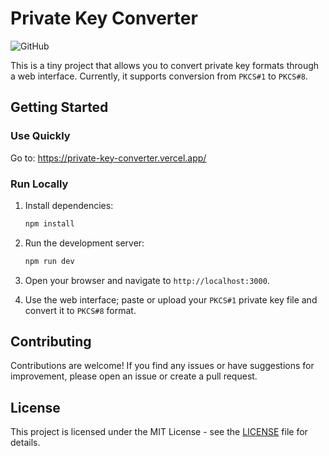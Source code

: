 # Private Key Converter

![GitHub](https://img.shields.io/github/license/babblebey/private-key-converter)

This is a tiny project that allows you to convert private key formats through a web interface. Currently, it supports conversion from `PKCS#1` to `PKCS#8`.

## Getting Started

### Use Quickly

Go to: https://private-key-converter.vercel.app/

### Run Locally

1. Install dependencies:

   ```sh
   npm install
   ```

2. Run the development server:

   ```sh
   npm run dev
   ```

3. Open your browser and navigate to `http://localhost:3000`.

4. Use the web interface; paste or upload your `PKCS#1` private key file and convert it to `PKCS#8` format.

## Contributing

Contributions are welcome! If you find any issues or have suggestions for improvement, please open an issue or create a pull request.

## License

This project is licensed under the MIT License - see the [LICENSE](LICENSE) file for details.

